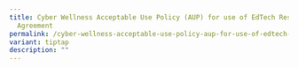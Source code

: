 ```yaml
---
title: Cyber Wellness Acceptable Use Policy (AUP) for use of EdTech Resources
  Agreement
permalink: /cyber-wellness-acceptable-use-policy-aup-for-use-of-edtech-resources-agreement/
variant: tiptap
description: ""
---
```

